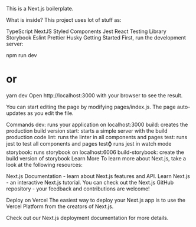 This is a Next.js boilerplate.

What is inside?
This project uses lot of stuff as:

TypeScript
NextJS
Styled Components
Jest
React Testing Library
Storybook
Eslint
Prettier
Husky
Getting Started
First, run the development server:

npm run dev

# or

yarn dev
Open http://localhost:3000 with your browser to see the result.

You can start editing the page by modifying pages/index.js. The page auto-updates as you edit the file.

Commands
dev: runs your application on localhost:3000
build: creates the production build version
start: starts a simple server with the build production code
lint: runs the linter in all components and pages
test: runs jest to test all components and pages
test:watch: runs jest in watch mode
storybook: runs storybook on localhost:6006
build-storybook: create the build version of storybook
Learn More
To learn more about Next.js, take a look at the following resources:

Next.js Documentation - learn about Next.js features and API.
Learn Next.js - an interactive Next.js tutorial.
You can check out the Next.js GitHub repository - your feedback and contributions are welcome!

Deploy on Vercel
The easiest way to deploy your Next.js app is to use the Vercel Platform from the creators of Next.js.

Check out our Next.js deployment documentation for more details.
